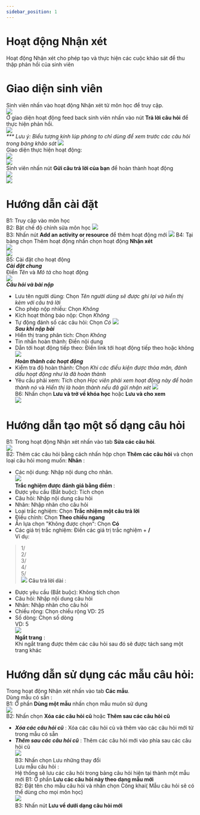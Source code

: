 ```yaml
---
sidebar_position: 1
---
```


# Hoạt động Nhận xét
Hoạt động Nhận xét cho phép tạo và thực hiện các cuộc khảo sát để thu thập phản hồi của sinh viên

# Giao diện sinh viên
Sinh viên nhấn vào hoạt động Nhận xét từ môn học để truy cập.  
![](/img/feedbacks_document/vi/vi-studentview-incourse.png)  
Ở giao diện hoạt động feed back sinh viên nhấn vào nút __Trả lời câu hỏi__ để thực hiện phản hồi.  
![](/img/feedbacks_document/vi/vi-studentview-activities.png)  
_*** Lưu ý: Biểu tượng kính lúp phóng to chỉ dùng để xem trước các câu hỏi trong bảng khảo sát_ ![](/img/feedbacks_document/icon-preview.png)  
Giao diện thực hiện hoạt động:  
![](/img/feedbacks_document/vi/vi-studentview-doingactivities.png)  
![](/img/feedbacks_document/vi/vi-studentview-doingactivities2.png)  
Sinh viên nhấn nút __Gửi câu trả lời của bạn__ để hoàn thành hoạt động  
![](/img/feedbacks_document/vi/vi-studentview-activities-submit.png)  
![](/img/feedbacks_document/vi/vi-studentview-activities-finished.png)  

# Hướng dẫn cài đặt  
B1: Truy cập vào môn học  
B2: Bật chế độ chỉnh sửa môn học 
![](/img/feedbacks_document/vi/vi-feedbackeditor-step2.png)  
B3: Nhấn nút __Add an activity or resource__ để thêm hoạt động mới
![](/img/feedbacks_document/vi/vi-feedbackeditor-step3.png)
B4: Tại bảng chọn Thêm hoạt động nhấn chọn hoạt động __Nhận xét__  
![](/img/feedbacks_document/vi/vi-feedbackeditor-step4.png)  
![](/img/feedbacks_document/vi/vi-feedbackeditor-step4_1.png)  
B5: Cài đặt cho hoạt động  
__*Cài đặt chung*__  
Điền _Tên_ và _Mô tả_ cho hoạt động  
![](/img/feedbacks_document/vi/vi-feedbackeditor-step5_1.png)  
__*Câu hỏi và bài nộp*__
+   Lưu tên người dùng: Chọn _Tên người dùng sẽ được ghi lại và hiển thị kèm với câu trả lời_
+   Cho phép nộp nhiều: Chọn _Không_  
+   Kích hoạt thông báo nộp: Chọn _Không_
+   Tự động đánh số các câu hỏi: Chọn _Có_ 
![](/img/feedbacks_document/vi/vi-feedbackeditor-step5_2.png)  
__*Sau khi nộp bài*__
+   Hiển thị trang phân tích: Chọn _Không_
+   Tin nhắn hoàn thành: Điền nội dung
+   Dẫn tới hoạt động tiếp theo: Điền link tới hoạt động tiếp theo hoặc không
![](/img/feedbacks_document/vi/vi-feedbackeditor-step5_3.png)  
__*Hoàn thành các hoạt động*__  
+   Kiểm tra độ hoàn thành: Chọn _Khi các điều kiện được thỏa mãn, đánh dấu hoạt động như là đã hoàn thành_  
+   Yêu cầu phải xem: Tích chọn _Học viên phải xem hoạt động này để hoàn thành nó_ và _Hiển thị là hoàn thành nếu đã gửi nhận xét_
![](/img/feedbacks_document/vi/vi-feedbackeditor-step5_4.png)  
B6: Nhấn chọn __Lưu và trở về khóa học__ hoặc __Lưu và cho xem__  
![](/img/feedbacks_document/vi/vi-feedbackeditor-step5_end.png)  

# Hướng dẫn tạo một số dạng câu hỏi  
B1: Trong hoạt động Nhận xét nhấn vào tab __Sửa các câu hỏi__.  
![](/img/feedbacks_document/vi/vi-feedback-addquestion-0.png)  
B2: Thêm các câu hỏi bằng cách nhấn hộp chọn __Thêm các câu hỏi__ và chọn loại câu hỏi mong muốn:
__Nhãn__ :  
+   Các nội dung: Nhập nội dung cho nhãn.  
![](/img/feedbacks_document/vi/vi-feedback-addquestion-label.png)  
__Trắc nghiệm được đánh giá bằng điểm__ :  
+   Được yêu cầu (Bắt buộc): Tích chọn
+   Câu hỏi: Nhập nội dung câu hỏi  
+   Nhãn: Nhập nhãn cho câu hỏi  
+   Loại trắc nghiệm: Chọn __Trắc nhiệm một câu trả lời__   
+   Điều chỉnh: Chọn __Theo chiều ngang__
+   Ẩn lựa chọn "Không được chọn": Chọn __Có__
+   Các giá trị trắc nghiệm: Điền các giá trị trắc nghiệm + __/__  
Ví dụ: 
>1/  
>2/  
>3/  
>4/  
>5/  
![](/img/feedbacks_document/vi/vi-feedback-addquestion-quiz.png)
__Câu trả lời dài__ :   
+   Được yêu cầu (Bắt buộc): Không tích chọn
+   Câu hỏi: Nhập nội dung câu hỏi  
+   Nhãn: Nhập nhãn cho câu hỏi  
+   Chiều rộng: Chọn chiều rộng 
VD: 25  
+   Số dòng: Chọn số dòng  
VD: 5  
![](/img/feedbacks_document/vi/vi-feedback-addquestion-longtext.png)  
__Ngắt trang__ :  
Khi ngắt trang được thêm các câu hỏi sau đó sẽ được tách sang một trang khác  
  
# Hướng dẫn sử dụng các mẫu câu hỏi:  
Trong hoạt động Nhận xét nhấn vào tab __Các mẫu__.  
Dùng mẫu có sẵn :  
B1: Ở phần __Dùng một mẫu__ nhấn chọn mẫu muôn sử dụng  
![](/img/feedbacks_document/vi/vi-feedback-template-using.png)  
B2: Nhấn chọn __Xóa các câu hỏi cũ__ hoặc __Thêm sau các câu hỏi cũ__  
+   __*Xóa các câu hỏi cũ*__   : Xóa các câu hỏi củ và thêm vào các câu hỏi mới từ trong mẫu có sẵn  
+   ***Thêm sau các câu hỏi cũ***   : Thêm các câu hỏi mới vào phía sau các câu hỏi cũ  
![](/img/feedbacks_document/vi/vi-feedback-template-save.png)  
B3: Nhấn chọn Lưu những thay đổi  
Lưu mẫu câu hỏi :  
Hệ thống sẽ lưu các câu hỏi trong bảng câu hỏi hiện tại thành một mẫu mới
B1: Ở phần __Lưu các câu hỏi này theo dạng mẫu mới__  
B2: Đặt tên cho mẫu câu hỏi và nhấn chọn Công khai( Mẫu câu hỏi sẽ có thể dùng cho mọi môn học)  
![](/img/feedbacks_document/vi/vi-feedback-template-create.png)  
B3: Nhấn nút __Lưu về dưới dạng câu hỏi mới__  

